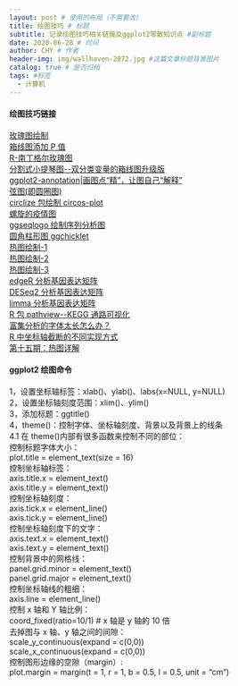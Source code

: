 ```yaml
---
layout: post # 使用的布局（不需要改）
title: 绘图技巧 # 标题
subtitle: 记录绘图技巧相关链接及ggplot2零散知识点 #副标题
date: 2020-06-28 # 时间
author: CHY # 作者
header-img: img/wallhaven-2072.jpg #这篇文章标题背景图片
catalog: true # 是否归档
tags: #标签
  - 计算机
---
```


#### 绘图技巧链接

[玫瑰图绘制](https://mp.weixin.qq.com/s/mZKO6lCC0DAGMtwx0J2n6w)<br>
[箱线图添加 P 值](https://mp.weixin.qq.com/s/GcnIxpqUm6u11l1SpqfwLA)<br>
[R-南丁格尔玫瑰图](https://www.jianshu.com/p/4eadac5e08a2)<br>
[分割式小提琴图--双分类变量的箱线图升级版](https://mp.weixin.qq.com/s/rNsLPuCqqdAfye2qg4GuZQ)<br>
[ggplot2-annotation|画图点“精”，让图自己“解释”](https://mp.weixin.qq.com/s/GOoSCXTq0nuOuGw7YHeYDA)<br>
[弦图(即圆圈图)](https://mp.weixin.qq.com/s/DyLwo3YtnKaB6RFiGWAmiA)<br>
[circlize 包绘制 circos-plot](https://mp.weixin.qq.com/s/xTSIB5pM5Cp6gwlqWQa8Tw)<br>
[螺旋的疫情图](https://mp.weixin.qq.com/s/lY1TpDqrMce5fB0_GsTlgA)<br>
[ggseqlogo 绘制序列分析图](https://mp.weixin.qq.com/s/PDstb9S_Qf9CsUy17KgZuw)<br>
[圆角柱形图 ggchicklet](https://mp.weixin.qq.com/s/4tuuaBxXoHUawitqdn9xtQ)<br>
[热图绘制-1](https://www.cnblogs.com/djx571/p/9152627.html)<br>
[热图绘制-2](https://qiubio.com/archives/2477)<br>
[热图绘制-3](https://sr-c.github.io/2018/06/30/pheatmap/)<br>
[edgeR 分析基因表达矩阵](https://mp.weixin.qq.com/s/RbKriNZ5R5vxzz-09f1iiw)<br>
[DESeq2 分析基因表达矩阵](https://mp.weixin.qq.com/s/n1srts9CBb-YWU9ESJn7RA)<br>
[limma 分析基因表达矩阵](https://mp.weixin.qq.com/s/EyD0revO-_CS59oplVcwXg)<br>
[R 包 pathview--KEGG 通路可视化](https://cloud.tencent.com/developer/article/1539928)<br>
[富集分析的字体太长怎么办？](https://mp.weixin.qq.com/s/eFgrZ1yRtRjXqTEPsh-iiw)<br>
[R 中坐标轴截断的不同实现方式](https://mp.weixin.qq.com/s/KQ5elQq95oXMUh8cG1LbuQ)<br>
[第十五期：热图详解](https://mp.weixin.qq.com/s/SRr-KAwfDhykljafOojgpA)<br>

#### ggplot2 绘图命令

1，设置坐标轴标签：xlab()、ylab()、labs(x=NULL, y=NULL) <br>
2，设置坐标轴刻度范围：xlim()、ylim()<br>
3，添加标题：ggtitle()<br>
4，theme()：控制字体、坐标轴刻度、背景以及背景上的线条<br>
4.1 在 theme()内部有很多函数来控制不同的部位：<br>
控制标题字体大小：<br>
plot.title = element_text(size = 16)<br>
控制坐标轴标签：<br>
axis.title.x = element_text()<br>
axis.title.y = element_text()<br>
控制坐标轴刻度：<br>
axis.tick.x = element_line()<br>
axis.tick.y = element_line()<br>
控制坐标轴刻度下的文字：<br>
axis.text.x = element_text()<br>
axis.text.y = element_text()<br>
控制背景中的网格线：<br>
panel.grid.minor = element_text()<br>
panel.grid.major = element_text()<br>
控制坐标轴线的粗细：<br>
axis.line = element_line()<br>
控制 x 轴和 Y 轴比例：<br>
coord_fixed(ratio=10/1) # x 轴是 y 轴的 10 倍<br>
去掉图与 x 轴、y 轴之间的间隙：<br>
scale_y_continuous(expand = c(0,0))<br>
scale_x_continuous(expand = c(0,0))<br>
控制图形边缘的空隙（margin）:<br>
plot.margin = margin(t = 1, r = 1, b = 0.5, l = 0.5, unit = “cm”)<br>
